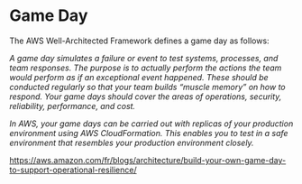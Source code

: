 # Game Day

The AWS Well-Architected Framework defines a game day as follows:

*A game day simulates a failure or event to test systems, processes, and team responses. The purpose is to actually perform the actions the team would perform as if an exceptional event happened. These should be conducted regularly so that your team builds “muscle memory” on how to respond. Your game days should cover the areas of operations, security, reliability, performance, and cost.*

*In AWS, your game days can be carried out with replicas of your production environment using AWS CloudFormation. This enables you to test in a safe environment that resembles your production environment closely.*


https://aws.amazon.com/fr/blogs/architecture/build-your-own-game-day-to-support-operational-resilience/

